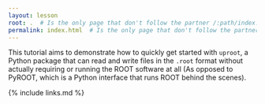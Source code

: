 ```yaml
---
layout: lesson
root: .  # Is the only page that don't follow the partner /:path/index.html
permalink: index.html  # Is the only page that don't follow the partner /:path/index.html
---
```


This tutorial aims to demonstrate how to quickly get started with `uproot`,
a Python package that can read and write files in the `.root` format without actually requiring or running the ROOT software at all
(As opposed to PyROOT, which is a Python interface that runs ROOT behind the scenes).

{% include links.md %}
